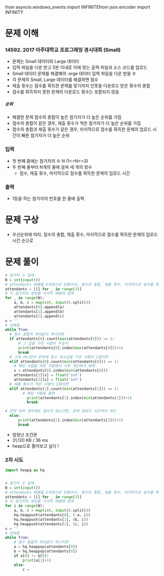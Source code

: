 from asyncio.windows_events import INFINITEfrom json.encoder import INFINITY

# 문제 이해

### 14592. 2017 아주대학교 프로그래밍 경시대회 (Small)

- 문제는 Small 데이터와 Large 데이터
- 입력 파일을 다운 받고 5분 이내로 이에 맞는 출력 파일과 소스 코드를 업로드
- Small 데이터 문제를 해결해야 :arge 데이터 입력 파일을 다운 받을 수
- 각 문제의 Small, Large 데이터를 해결하면 점수
- 제출 횟수는 점수를 획득한 문제를 맞기까지 인풋을 다운로드 받은 횟수의 총합
- 점수를 획득하지 못한 문제의 다운로드 횟수는 포함되지 않음

##### 순위

- 해결한 문제 점수의 총합이 높은 참가자가 더 높은 순위를 가짐
- 점수의 총합이 같은 경우, 제출 횟수가 적은 참가자가 더 높은 순위를 가짐
- 점수의 총합과 제출 횟수가 같은 경우, 마지막으로 점수를 획득한 문제의 업로드 시간이 빠른 참가자가 더 높은 순위

### 입력

- 첫 번째 줄에는 참가자의 수 N (1<=N<=3)
- 두 번째 줄부터 N개의 줄에 걸쳐 세 개의 정수
  - 점수, 제출 횟수, 마지막으로 점수를 획득한 문제의 업로드 시간

### 출력

- 1등을 하는 참가자의 번호를 한 줄에 출력

# 문제 구상

- 우선순위에 따라, 점수의 총합, 제출 횟수, 마지막으로 점수를 획득한 문제의 업로드 시간 순으로

# 문제 풀이

```python
# 참가자 수 입력
N = int(input())
# attendants 배열을 2차원으로 만들어서, 점수의 총합, 제출 횟수, 마지막으로 점수를 획득한 문제의 업로드 시간을 각각 평가혀록 함
attendants = [[] for _ in range(3)]
# 각 참가자의 정보를 각각의 배열에 입력
for _ in range(N):
    a, b, c = map(int, input().split())
    attendants[0].append(a)
    attendants[1].append(b)
    attendants[2].append(c)
x = ''
# 반복문
while True:
  # 점수 총합의 최대값이 하나이면
  if attendants[0].count(max(attendants[0])) == 1:
      # 그 값을 가진 사람이 우승자
      print(attendants[0].index(max(attendants[0]))+1)
      break
  # 그게 아니면서 만약에 점수 최소값을 가진 사람이 1명이면
  elif attendants[0].count(min(attendants[0])) == 1:
    # 해당 사람을 따로 저장해서 이후 계산에서 배제
    x = attendants[0].index(min(attendants[0]))
    attendants[1][x] = float('inf')
    attendants[2][x] = float('inf')
  # 제출 횟수가 적은 사람이 1명이면
  elif attendants[1].count(min(attendants[1])) == 1:
        # 해당 사람을 출력
          print(attendants[1].index(min(attendants[1]))+1)
          break

# 만약 위의 경우에도 걸리지 않는다면, 문제 업로드 시간까지 계산
  else:
      print(attendants[2].index(min(attendants[2]))+1)
      break
```
* 엄청난 조건문
* 31,120 KB / 36 ms
* heap으로 풀어보고 싶다 !
### 2차 시도
```python
import heapq as hq


# 참가자 수 입력
N = int(input())
# attendants 배열을 2차원으로 만들어서, 점수의 총합, 제출 횟수, 마지막으로 점수를 획득한 문제의 업로드 시간을 각각 평가혀록 함
attendants = [[] for _ in range(3)]
# 각 참가자의 정보를 각각의 배열에 입력
for i in range(N):
    a, b, c = map(int, input().split())
    hq.heappush(attendants[0], (-a, i))
    hq.heappush(attendants[1], (b, i))
    hq.heappush(attendants[2], (c, i))
x = ''
# 반복문
while True:
    # 점수 총합의 최대값이 하나이면
    a = hq.heappop(attendants[0])
    b = hq.heappop(attendants[0])
    if a[0] != b[0]:
        print(a[1]+1)
    else:
        c = 
```